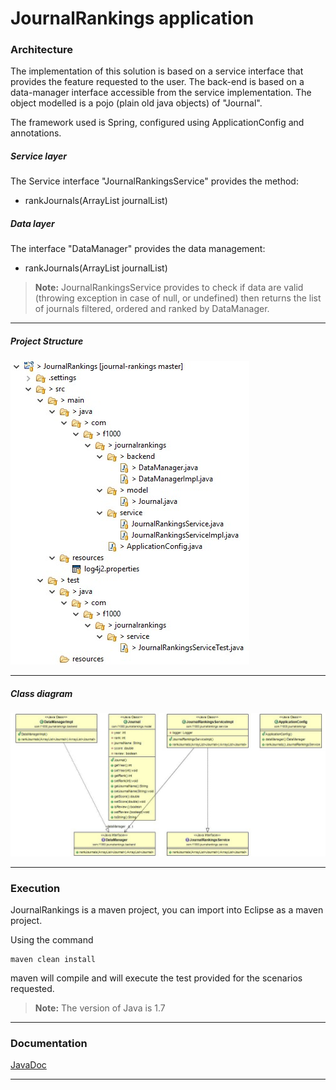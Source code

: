 # JournalRankings application

###  Architecture
The implementation of this solution is based on a service interface that provides the feature requested to the user. The back-end is based on a data-manager interface accessible from the service implementation. The object modelled is a pojo (plain old java objects) of "Journal".

The framework used is Spring, configured using ApplicationConfig and annotations.

##### Service layer
The Service interface "JournalRankingsService" provides the method:
 - rankJournals(ArrayList<Journal> journalList)  

##### Data layer
 The interface "DataManager" provides the data management:
- rankJournals(ArrayList<Journal> journalList)


> **Note:** JournalRankingsService provides to check if data are valid (throwing exception in case of null, or undefined) then returns the list of journals filtered, ordered and ranked by DataManager.  

----------

##### Project Structure
![JournalRankings project structure](JournalRankings/doc/project-structure.jpg)

----------

##### Class diagram
![JournalRankings class diagram](JournalRankings/doc/class-diagram.jpg)

----------

###  Execution
JournalRankings  is a maven project, you can import into Eclipse as a maven project. 

Using the command
```
maven clean install
```
maven will compile and will execute the test provided for the scenarios requested.

> **Note:** The version of Java is 1.7 

----------

###  Documentation
[JavaDoc](https://github.com/fabriziozandonella/journal-rankings/tree/master/JournalRankings/doc) 

----------

